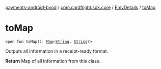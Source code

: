 [payments-android-byod](../../index.md) / [com.cardflight.sdk.core](../index.md) / [EmvDetails](index.md) / [toMap](./to-map.md)

# toMap

`open fun toMap(): `[`Map`](https://kotlinlang.org/api/latest/jvm/stdlib/kotlin.collections/-map/index.html)`<`[`String`](https://kotlinlang.org/api/latest/jvm/stdlib/kotlin/-string/index.html)`, `[`String`](https://kotlinlang.org/api/latest/jvm/stdlib/kotlin/-string/index.html)`?>`

Outputs all information in a receipt-ready format.

**Return**
Map of all information from this class.

